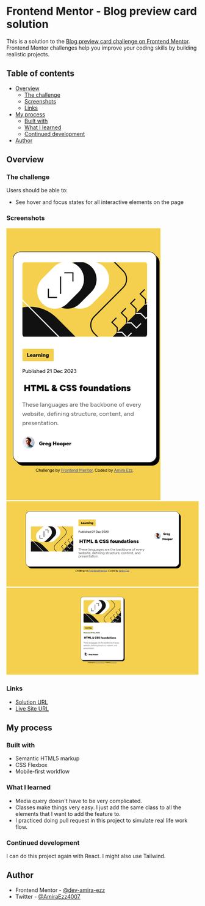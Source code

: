 # Frontend Mentor - Blog preview card solution

This is a solution to the [Blog preview card challenge on Frontend Mentor](https://www.frontendmentor.io/challenges/blog-preview-card-ckPaj01IcS). Frontend Mentor challenges help you improve your coding skills by building realistic projects. 

## Table of contents

- [Overview](#overview)
  - [The challenge](#the-challenge)
  - [Screenshots](#screenshots)
  - [Links](#links)
- [My process](#my-process)
  - [Built with](#built-with)
  - [What I learned](#what-i-learned)
  - [Continued development](#continued-development)
- [Author](#author)

## Overview

### The challenge

Users should be able to:

- See hover and focus states for all interactive elements on the page

### Screenshots

![Mobile view](./assets/images/mobile-view.png)
![Mobile view - landscape](./assets/images/mobile-landscape.png)
![Desktop view](./assets/images/desktop.png)

### Links

- [Solution URL](https://github.com/dev-amira-ezz/blog-preview-card)
- [Live Site URL](https://dev-amira-ezz.github.io/blog-preview-card/)

## My process

### Built with

- Semantic HTML5 markup
- CSS Flexbox
- Mobile-first workflow

### What I learned
- Media query doesn't have to be very complicated.
- Classes make things very easy. I just add the same class to all the elements that I want to add the feature to.
- I practiced doing pull request in this project to simulate real life work flow.

### Continued development

I can do this project again with React. I might also use Tailwind.

## Author

- Frontend Mentor - [@dev-amira-ezz](https://www.frontendmentor.io/profile/dev-amira-ezz)
- Twitter - [@AmiraEzz4007](https://x.com/AmiraEzz4007)

